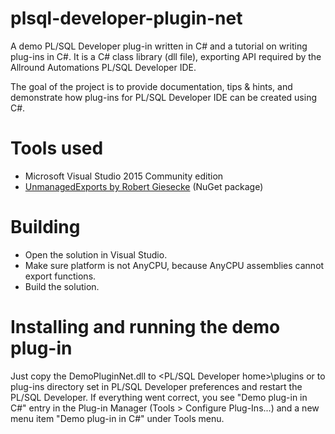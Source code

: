 # plsql-developer-plugin-net
A demo PL/SQL Developer plug-in written in C# and a tutorial on writing plug-ins in C#. It is a C# class library (dll file), exporting API required by the Allround Automations PL/SQL Developer IDE.

The goal of the project is to provide documentation, tips & hints, and demonstrate how plug-ins for PL/SQL Developer IDE can be created using C#.

Tools used
=====
* Microsoft Visual Studio 2015 Community edition
* [UnmanagedExports by Robert Giesecke](https://www.nuget.org/packages/UnmanagedExports) (NuGet package)

Building
====
* Open the solution in Visual Studio.
* Make sure platform is not AnyCPU, because AnyCPU assemblies cannot export functions.
* Build the solution.

Installing and running the demo plug-in
==============
Just copy the DemoPluginNet.dll to <PL/SQL Developer home>\plugins or to plug-ins directory set in PL/SQL Developer preferences and restart the PL/SQL Developer.
If everything went correct, you see "Demo plug-in in C#" entry in the Plug-in Manager (Tools > Configure Plug-Ins...) and a new menu  item "Demo plug-in in C#" under Tools menu.
